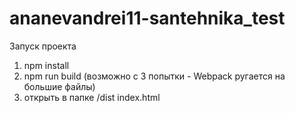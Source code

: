 # ananevandrei11-santehnika_test
Запуск проекта
1) npm install 
2) npm run build (возможно с 3 попытки - Webpack ругается на большие файлы)
3) открыть в папке /dist index.html
